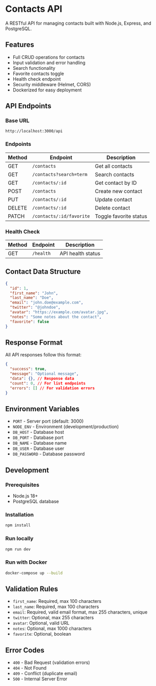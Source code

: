 # Contacts API

A RESTful API for managing contacts built with Node.js, Express, and PostgreSQL.

## Features

- Full CRUD operations for contacts
- Input validation and error handling
- Search functionality
- Favorite contacts toggle
- Health check endpoint
- Security middleware (Helmet, CORS)
- Dockerized for easy deployment

## API Endpoints

### Base URL
`http://localhost:3000/api`

### Endpoints

| Method | Endpoint | Description |
|--------|----------|-------------|
| GET | `/contacts` | Get all contacts |
| GET | `/contacts?search=term` | Search contacts |
| GET | `/contacts/:id` | Get contact by ID |
| POST | `/contacts` | Create new contact |
| PUT | `/contacts/:id` | Update contact |
| DELETE | `/contacts/:id` | Delete contact |
| PATCH | `/contacts/:id/favorite` | Toggle favorite status |

### Health Check
| Method | Endpoint | Description |
|--------|----------|-------------|
| GET | `/health` | API health status |

## Contact Data Structure

```json
{
  "id": 1,
  "first_name": "John",
  "last_name": "Doe", 
  "email": "john.doe@example.com",
  "twitter": "@johndoe",
  "avatar": "https://example.com/avatar.jpg",
  "notes": "Some notes about the contact",
  "favorite": false
}
```

## Response Format

All API responses follow this format:

```json
{
  "success": true,
  "message": "Optional message",
  "data": {}, // Response data
  "count": 0, // For list endpoints
  "errors": [] // For validation errors
}
```

## Environment Variables

- `PORT` - Server port (default: 3000)
- `NODE_ENV` - Environment (development/production)
- `DB_HOST` - Database host
- `DB_PORT` - Database port
- `DB_NAME` - Database name
- `DB_USER` - Database user
- `DB_PASSWORD` - Database password

## Development

### Prerequisites
- Node.js 18+
- PostgreSQL database

### Installation
```bash
npm install
```

### Run locally
```bash
npm run dev
```

### Run with Docker
```bash
docker-compose up --build
```

## Validation Rules

- `first_name`: Required, max 100 characters
- `last_name`: Required, max 100 characters  
- `email`: Required, valid email format, max 255 characters, unique
- `twitter`: Optional, max 255 characters
- `avatar`: Optional, valid URL
- `notes`: Optional, max 1000 characters
- `favorite`: Optional, boolean

## Error Codes

- `400` - Bad Request (validation errors)
- `404` - Not Found
- `409` - Conflict (duplicate email)
- `500` - Internal Server Error